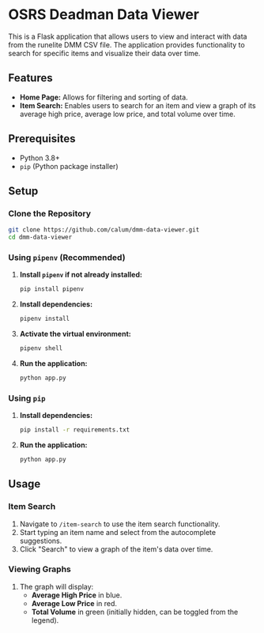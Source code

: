 # OSRS Deadman Data Viewer

This is a Flask application that allows users to view and interact with data from the runelite DMM CSV file. The application provides functionality to search for specific items and visualize their data over time.

## Features

- **Home Page:** Allows for filtering and sorting of data.
- **Item Search:** Enables users to search for an item and view a graph of its average high price, average low price, and total volume over time.

## Prerequisites

- Python 3.8+
- `pip` (Python package installer)

## Setup

### Clone the Repository

```bash
git clone https://github.com/calum/dmm-data-viewer.git
cd dmm-data-viewer
```

### Using `pipenv` (Recommended)

1. **Install `pipenv` if not already installed:**

    ```bash
    pip install pipenv
    ```

2. **Install dependencies:**

    ```bash
    pipenv install
    ```

3. **Activate the virtual environment:**

    ```bash
    pipenv shell
    ```

4. **Run the application:**

    ```bash
    python app.py
    ```

### Using `pip`

1. **Install dependencies:**

    ```bash
    pip install -r requirements.txt
    ```

2. **Run the application:**

    ```bash
    python app.py
    ```

## Usage

### Item Search

1. Navigate to `/item-search` to use the item search functionality.
2. Start typing an item name and select from the autocomplete suggestions.
3. Click "Search" to view a graph of the item's data over time.

### Viewing Graphs

1. The graph will display:
    - **Average High Price** in blue.
    - **Average Low Price** in red.
    - **Total Volume** in green (initially hidden, can be toggled from the legend).
